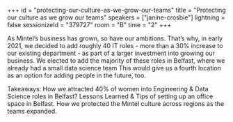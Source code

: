 +++
id = "protecting-our-culture-as-we-grow-our-teams"
title = "Protecting our culture as we grow our teams"
speakers = ["janine-crosbie"]
lightning = false
sessionizeId = "379727"
room = "B"
time = "2"
+++

As Mintel’s business has grown, so have our ambitions.  That’s why, in early 2021, we decided to add roughly 40 IT roles - more than a 30% increase to our existing department - as part of a larger investment into growing our business.  We elected to add the majority of these roles in Belfast, where we already had a small data science team  This would give us a fourth location as an option for adding people in the future, too. 

Takeaways:
How we attracted 40% of women into Engineering & Data Science roles in Belfast?
Lessons Learned & Tips of setting up an office space in Belfast.
How we protected the Mintel culture across regions as the teams expanded.